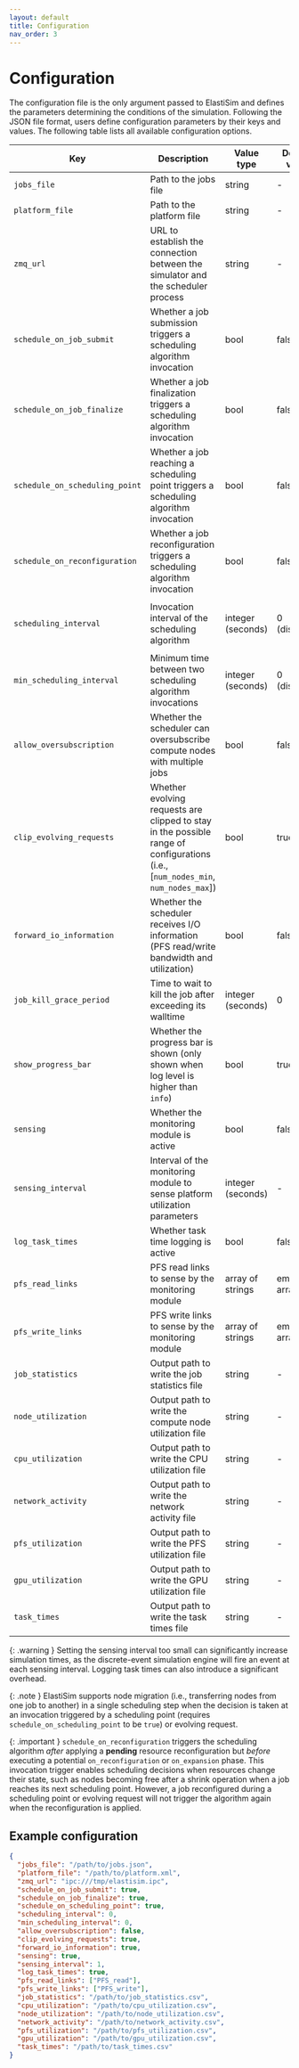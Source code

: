 ```yaml
---
layout: default
title: Configuration
nav_order: 3
---
```


# Configuration

The configuration file is the only argument passed to ElastiSim and defines the parameters determining the conditions of the simulation. Following the JSON file format, users define configuration parameters by their keys and values. The following table lists all available configuration options.

| Key                              | Description                                                                                                                          | Value type        | Default value | Mandatory                                                                   |
|----------------------------------|--------------------------------------------------------------------------------------------------------------------------------------|-------------------|---------------|-----------------------------------------------------------------------------|
| ``jobs_file``                    | Path to the jobs file                                                                                                                | string            | -             | Yes                                                                         |
| ``platform_file``                | Path to the platform file                                                                                                            | string            | -             | Yes                                                                         |
| ``zmq_url``                      | URL to establish the connection between the simulator and the scheduler process                                                      | string            | -             | Yes                                                                         |
| ``schedule_on_job_submit``       | Whether a job submission triggers a scheduling algorithm invocation                                                                  | bool              | false         | Yes, if ``scheduling_interval`` is false                                    |
| ``schedule_on_job_finalize``     | Whether a job finalization triggers a scheduling algorithm invocation                                                                | bool              | false         | Yes, if ``scheduling_interval`` is false                                    |
| ``schedule_on_scheduling_point`` | Whether a job reaching a scheduling point triggers a scheduling algorithm invocation                                                 | bool              | false         | No                                                                          |
| ``schedule_on_reconfiguration``  | Whether a job reconfiguration triggers a scheduling algorithm invocation                                                             | bool              | false         | No                                                                          |
| ``scheduling_interval``          | Invocation interval of the scheduling algorithm                                                                                      | integer (seconds) | 0 (disabled)  | Yes, if ``schedule_on_job_submit`` or ``schedule_on_job_finalize`` is false |
| ``min_scheduling_interval``      | Minimum time between two scheduling algorithm invocations                                                                            | integer (seconds) | 0 (disabled)  | No                                                                          |
| ``allow_oversubscription``       | Whether the scheduler can oversubscribe compute nodes with multiple jobs                                                             | bool              | false         | No                                                                          |
| ``clip_evolving_requests``       | Whether evolving requests are clipped to stay in the possible range of configurations (i.e., [``num_nodes_min``, ``num_nodes_max``]) | bool              | true          | No                                                                          |
| ``forward_io_information``       | Whether the scheduler receives I/O information (PFS read/write bandwidth and utilization)                                            | bool              | false         | No                                                                          |
| ``job_kill_grace_period``        | Time to wait to kill the job after exceeding its walltime                                                                            | integer (seconds) | 0             | No                                                                          |
| ``show_progress_bar``            | Whether the progress bar is shown (only shown when log level is higher than ``info``)                                                | bool              | true          | No                                                                          |
| ``sensing``                      | Whether the monitoring module is active                                                                                              | bool              | false         | No                                                                          |
| ``sensing_interval``             | Interval of the monitoring module to sense platform utilization parameters                                                           | integer (seconds) | -             | Yes, if ``sensing`` is true                                                 |
| ``log_task_times``               | Whether task time logging is active                                                                                                  | bool              | false         | No                                                                          |
| ``pfs_read_links``               | PFS read links to sense by the monitoring module                                                                                     | array of strings  | empty array   | No                                                                          |
| ``pfs_write_links``              | PFS write links to sense by the monitoring module                                                                                    | array of strings  | empty array   | No                                                                          |
| ``job_statistics``               | Output path to write the job statistics file                                                                                         | string            | -             | Yes                                                                         |
| ``node_utilization``             | Output path to write the compute node utilization file                                                                               | string            | -             | Yes                                                                         |
| ``cpu_utilization``              | Output path to write the CPU utilization file                                                                                        | string            | -             | Yes, if ``sensing`` is true                                                 |
| ``network_activity``             | Output path to write the network activity file                                                                                       | string            | -             | Yes, if ``sensing`` is true                                                 |
| ``pfs_utilization``              | Output path to write the PFS utilization file                                                                                        | string            | -             | Yes, if ``sensing`` is true                                                 |
| ``gpu_utilization``              | Output path to write the GPU utilization file                                                                                        | string            | -             | Yes, if ``sensing`` is true                                                 |
| ``task_times``                   | Output path to write the task times file                                                                                             | string            | -             | Yes, if ``log_task_times`` is true                                          |

{: .warning }
Setting the sensing interval too small can significantly increase simulation times, as the discrete-event simulation engine will fire an event at each sensing interval. Logging task times can also introduce a significant overhead.

{: .note }
ElastiSim supports node migration (i.e., transferring nodes from one job to another) in a single scheduling step when the decision is taken at an invocation triggered by a scheduling point (requires ``schedule_on_scheduling_point`` to be ``true``) or evolving request.

{: .important }
``schedule_on_reconfiguration`` triggers the scheduling algorithm _after_ applying a **pending** resource reconfiguration but _before_ executing a potential ``on_reconfiguration`` or ``on_expansion`` phase. This invocation trigger enables scheduling decisions when resources change their state, such as nodes becoming free after a shrink operation when a job reaches its next scheduling point. However, a job reconfigured during a scheduling point or evolving request will not trigger the algorithm again when the reconfiguration is applied.

## Example configuration

```json
{
  "jobs_file": "/path/to/jobs.json",
  "platform_file": "/path/to/platform.xml",
  "zmq_url": "ipc:///tmp/elastisim.ipc",
  "schedule_on_job_submit": true,
  "schedule_on_job_finalize": true,
  "schedule_on_scheduling_point": true,
  "scheduling_interval": 0,
  "min_scheduling_interval": 0,
  "allow_oversubscription": false,
  "clip_evolving_requests": true,
  "forward_io_information": true,
  "sensing": true,
  "sensing_interval": 1,
  "log_task_times": true,
  "pfs_read_links": ["PFS_read"],
  "pfs_write_links": ["PFS_write"],
  "job_statistics": "/path/to/job_statistics.csv",
  "cpu_utilization": "/path/to/cpu_utilization.csv",
  "node_utilization": "/path/to/node_utilization.csv",
  "network_activity": "/path/to/network_activity.csv",
  "pfs_utilization": "/path/to/pfs_utilization.csv",
  "gpu_utilization": "/path/to/gpu_utilization.csv",
  "task_times": "/path/to/task_times.csv"
}
```
